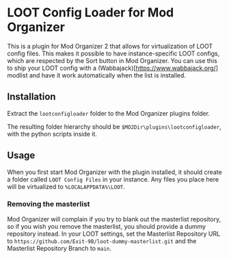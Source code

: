 # LOOT Config Loader for Mod Organizer
This is a plugin for Mod Organizer 2 that allows for virtualization of LOOT
config files. This makes it possible to have instance-specific LOOT configs,
which are respected by the Sort button in Mod Organizer. You can use this to
ship your LOOT config with a (Wabbajack)[https://www.wabbajack.org/] modlist
and have it work automatically when the list is installed.

## Installation
Extract the `lootconfigloader` folder to the Mod Organizer plugins folder.

The resulting folder hierarchy should be `$MO2Dir\plugins\lootconfigloader`,
with the python scripts inside it.

## Usage
When you first start Mod Organizer with the plugin installed, it should create
a folder called `LOOT Config Files` in your instance. Any files you place here
will be virtualized to `%LOCALAPPDATA%\LOOT`.

### Removing the masterlist
Mod Organizer will complain if you try to blank out the masterlist repository,
so if you wish you remove the masterlist, you should provide a dummy repository
instead. In your LOOT settings, set the Masterlist Repository URL to
`https://github.com/Exit-9B/loot-dummy-masterlist.git` and the Masterlist
Repository Branch to `main`.
